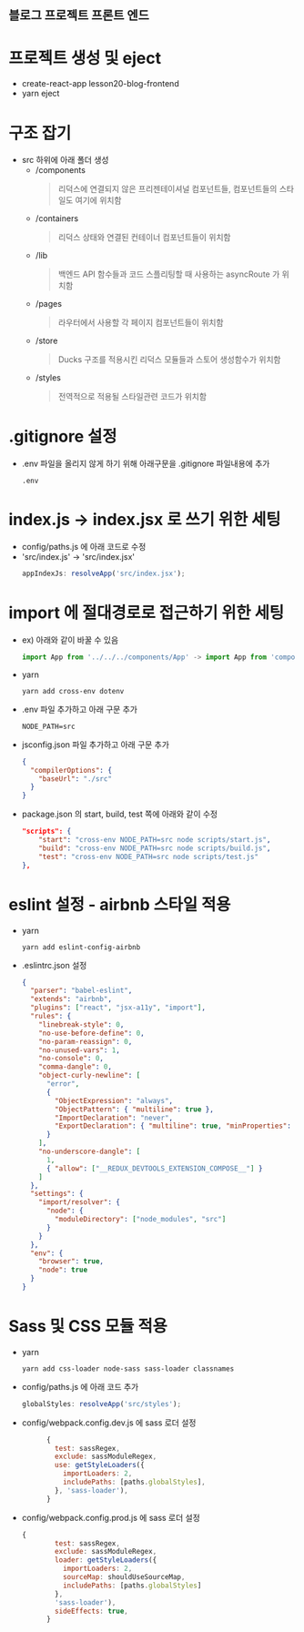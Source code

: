 ## 블로그 프로젝트 프론트 엔드

# 프로젝트 생성 및 eject

- create-react-app lesson20-blog-frontend
- yarn eject

# 구조 잡기

- src 하위에 아래 폴더 생성
  - /components
    > 리덕스에 연결되지 않은 프리젠테이셔널 컴포넌트들, 컴포넌트들의 스타일도 여기에 위치함
  - /containers
    > 리덕스 상태와 연결된 컨테이너 컴포넌트들이 위치함
  - /lib
    > 백엔드 API 함수들과 코드 스플리팅할 때 사용하는 asyncRoute 가 위치함
  - /pages
    > 라우터에서 사용할 각 페이지 컴포넌트들이 위치함
  - /store
    > Ducks 구조를 적용시킨 리덕스 모듈들과 스토어 생성함수가 위치함
  - /styles
    > 전역적으로 적용될 스타일관련 코드가 위치함

# .gitignore 설정

- .env 파일을 올리지 않게 하기 위해 아래구문을 .gitignore 파일내용에 추가

  ```
  .env
  ```

# index.js -> index.jsx 로 쓰기 위한 세팅

- config/paths.js 에 아래 코드로 수정
- 'src/index.js' -> 'src/index.jsx'
  ```js
  appIndexJs: resolveApp('src/index.jsx');
  ```

# import 에 절대경로로 접근하기 위한 세팅

- ex) 아래와 같이 바꿀 수 있음

  ```jsx
  import App from '../../../components/App' -> import App from 'components/App'
  ```

- yarn
  ```
  yarn add cross-env dotenv
  ```
- .env 파일 추가하고 아래 구문 추가

  ```
  NODE_PATH=src
  ```

- jsconfig.json 파일 추가하고 아래 구문 추가

  ```json
  {
    "compilerOptions": {
      "baseUrl": "./src"
    }
  }
  ```

- package.json 의 start, build, test 쪽에 아래와 같이 수정
  ```json
  "scripts": {
      "start": "cross-env NODE_PATH=src node scripts/start.js",
      "build": "cross-env NODE_PATH=src node scripts/build.js",
      "test": "cross-env NODE_PATH=src node scripts/test.js"
  },
  ```

# eslint 설정 - airbnb 스타일 적용

- yarn

  ```
  yarn add eslint-config-airbnb
  ```

- .eslintrc.json 설정
  ```json
  {
    "parser": "babel-eslint",
    "extends": "airbnb",
    "plugins": ["react", "jsx-a11y", "import"],
    "rules": {
      "linebreak-style": 0,
      "no-use-before-define": 0,
      "no-param-reassign": 0,
      "no-unused-vars": 1,
      "no-console": 0,
      "comma-dangle": 0,
      "object-curly-newline": [
        "error",
        {
          "ObjectExpression": "always",
          "ObjectPattern": { "multiline": true },
          "ImportDeclaration": "never",
          "ExportDeclaration": { "multiline": true, "minProperties": 3 }
        }
      ],
      "no-underscore-dangle": [
        1,
        { "allow": ["__REDUX_DEVTOOLS_EXTENSION_COMPOSE__"] }
      ]
    },
    "settings": {
      "import/resolver": {
        "node": {
          "moduleDirectory": ["node_modules", "src"]
        }
      }
    },
    "env": {
      "browser": true,
      "node": true
    }
  }
  ```

# Sass 및 CSS 모듈 적용

- yarn

  ```
  yarn add css-loader node-sass sass-loader classnames
  ```

- config/paths.js 에 아래 코드 추가
  ```js
  globalStyles: resolveApp('src/styles');
  ```
- config/webpack.config.dev.js 에 sass 로더 설정
  ```js
        {
          test: sassRegex,
          exclude: sassModuleRegex,
          use: getStyleLoaders({
            importLoaders: 2,
            includePaths: [paths.globalStyles],
          }, 'sass-loader'),
        }
  ```
- config/webpack.config.prod.js 에 sass 로더 설정
  ```js
  {
          test: sassRegex,
          exclude: sassModuleRegex,
          loader: getStyleLoaders({
            importLoaders: 2,
            sourceMap: shouldUseSourceMap,
            includePaths: [paths.globalStyles]
          },
          'sass-loader'),
          sideEffects: true,
        }
  ```
